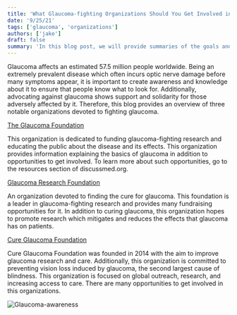 ```yaml
---
title: 'What Glaucoma-fighting Organizations Should You Get Involved in?'
date: '9/25/21'
tags: ['glaucoma', 'organizations']
authors: ['jake']
draft: false
summary: 'In this blog post, we will provide summaries of the goals and missions of some of the major organizations involved in defeating glaucoma.'
---
```


Glaucoma affects an estimated 57.5 million people worldwide. Being an extremely prevalent disease which often incurs optic nerve damage before many symptoms appear, it is important to create awareness and knowledge about it to ensure that people know what to look for. Additionally, advocating against glaucoma shows support and solidarity for those adversely affected by it. Therefore, this blog provides an overview of three notable organizations devoted to fighting glaucoma.

[The Glaucoma Foundation](https://glaucomafoundation.org/)

This organization is dedicated to funding glaucoma-fighting research and educating the public about the disease and its effects. This organization provides information explaining the basics of glaucoma in addition to opportunities to get involved. To learn more about such opportunities, go to the resources section of discussmed.org.

[Glaucoma Research Foundation](https://glaucomafoundation.org/)

An organization devoted to finding the cure for glaucoma. This foundation is a leader in glaucoma-fighting research and provides many fundraising opportunities for it. In addition to curing glaucoma, this organization hopes to promote research which mitigates and reduces the effects that glaucoma has on patients.

[Cure Glaucoma Foundation](https://www.cureglaucoma.org/)

Cure Glaucoma Foundation was founded in 2014 with the aim to improve glaucoma research and care. Additionally, this organization is committed to preventing vision loss induced by glaucoma, the second largest cause of blindness. This organization is focused on global outreach, research, and increasing access to care. There are many opportunities to get involved in this organizations.


![Glaucoma-awareness](https://cdn.responsumhealth.com/wp-content/uploads/2021/03/How-To-Help-Raise-Awareness-During-World-Glaucoma-Week-2021.png.webp)
